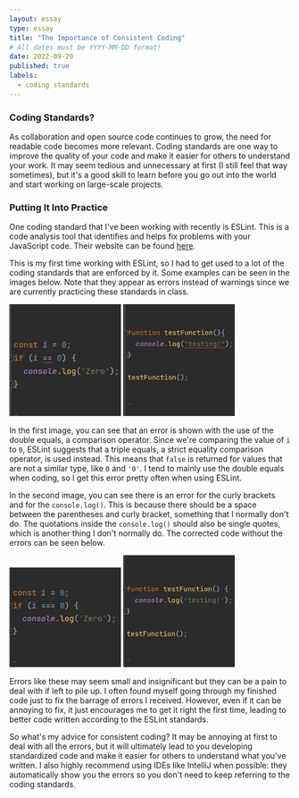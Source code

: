 ```yaml
---
layout: essay
type: essay
title: "The Importance of Consistent Coding"
# All dates must be YYYY-MM-DD format!
date: 2022-09-20
published: true
labels:
  - coding standards
---
```


### Coding Standards?

As collaboration and open source code continues to grow, the need for readable code becomes more relevant. Coding standards are one way to improve the quality of your code and make it easier for others to understand your work. It may seem tedious and unnecessary at first (I still feel that way sometimes), but it's a good skill to learn before you go out into the world and start working on large-scale projects. 

### Putting It Into Practice 

One coding standard that I've been working with recently is ESLint. This is a code analysis tool that identifies and helps fix problems with your JavaScript code. Their website can be found [here](https://eslint.org/). 

This is my first time working with ESLint, so I had to get used to a lot of the coding standards that are enforced by it. Some examples can be seen in the images below. Note that they appear as errors instead of warnings since we are currently practicing these standards in class. 

<div class="text-center p-4">
  <img width="200px" src="../img/standards/BadCompare.JPG" class="img-thumbnail" >
  <img width="200px" src="../img/standards/BadFunction.JPG" class="img-thumbnail" >
</div>

In the first image, you can see that an error is shown with the use of the double equals, a comparison operator. Since we're comparing the value of ```i``` to ```0```, ESLint suggests that a triple equals, a strict equality comparison operator, is used instead. This means that ```false``` is returned for values that are not a similar type, like ```0``` and ```'0'```. I tend to mainly use the double equals when coding, so I get this error pretty often when using ESLint. 

In the second image, you can see there is an error for the curly brackets and for the ```console.log()```. This is because there should be a space between the parentheses and curly bracket, something that I normally don't do. The quotations inside the ```console.log()``` should also be single quotes, which is another thing I don't normally do. The corrected code without the errors can be seen below.

<div class="text-center p-4">
  <img width="200px" src="../img/standards/GoodCompare.JPG" class="img-thumbnail" >
  <img width="200px" src="../img/standards/GoodFunction.JPG" class="img-thumbnail" >
</div>

Errors like these may seem small and insignificant but they can be a pain to deal with if left to pile up. I often found myself going through my finished code just to fix the barrage of errors I received. However, even if it can be annoying to fix, it just encourages me to get it right the first time, leading to better code written according to the ESLint standards.

So what's my advice for consistent coding? It may be annoying at first to deal with all the errors, but it will ultimately lead to you developing standardized code and make it easier for others to understand what you've written. I also highly recommend using IDEs like IntelliJ when possible: they automatically show you the errors so you don't need to keep referring to the coding standards.
